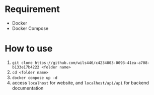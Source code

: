 # Requirement

- Docker
- Docker Compose

# How to use

1. `git clone https://github.com/wils446/c4234003-0093-41ea-a708-b133e17b4222 <folder name>`
2. `cd <folder name>`
3. `docker compose up -d`
4. access `localhost` for website, and `localhost/api/api` for backend documentation
